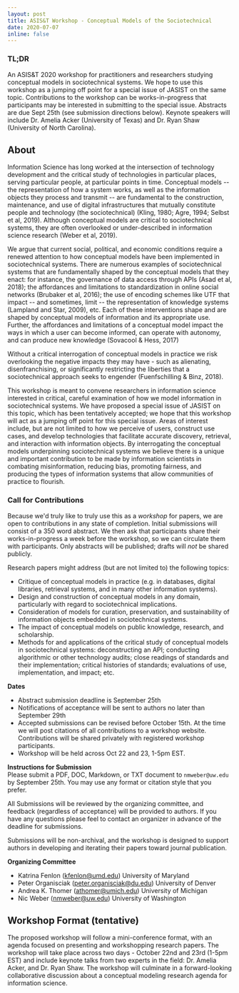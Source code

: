 ```yaml
---
layout: post
title: ASIS&T Workshop - Conceptual Models of the Sociotechnical
date: 2020-07-07
inline: false
--- 
```



### TL;DR
An ASIS&T 2020 workshop for practitioners and researchers studying conceptual models in sociotechnical systems. We hope to use this workshop as a jumping off point for a special issue of JASIST on the same topic. Contributions to the workshop can be works-in-progress that participants may be interested in submitting to the special issue.  Abstracts are due Sept 25th (see submission directions below). Keynote speakers will include Dr. Amelia Acker (University of Texas) and Dr. Ryan Shaw (University of North Carolina). 

## About
Information Science has long worked at the intersection of technology development and the critical study of technologies in particular places, serving particular people, at particular points in time. Conceptual models -- the representation of how a system works, as well as the information objects they process and transmit -- are fundamental to the construction, maintenance, and use of digital infrastructures that mutually constitute people and technology (the sociotechnical) (Kling, 1980; Agre, 1994; Selbst et al, 2019). Although conceptual models are critical to sociotechnical systems, they are often overlooked or under-described in information science research (Weber et al, 2019). 

We argue that current social, political, and economic conditions require a renewed attention to how conceptual models have been implemented in sociotechnical systems. There are numerous examples of sociotechnical systems that are fundamentally shaped by the conceptual models that they enact: for instance, the governance of data access through APIs (Asad et al, 2018); the affordances and limitations to standardization in online social networks (Brubaker et al, 2016); the use of encoding schemes like UTF that impact -- and sometimes, limit -- the representation of knowledge systems (Lampland and Star, 2009), etc. Each of these interventions shape and are shaped by conceptual models of information and its appropriate use. Further, the affordances and limitations of a conceptual model impact the ways in which a user can become informed, can operate with autonomy, and can produce new knowledge (Sovacool & Hess, 2017) 

Without a critical interrogation of conceptual models in practice we risk overlooking the negative impacts they may have - such as alienating, disenfranchising, or significantly restricting the liberties that a sociotechnical approach seeks to engender (Fuenfschilling & Binz, 2018). 

This workshop is meant to convene researchers in information science interested in critical, careful examination of how we model information in sociotechnical systems. We have proposed a special issue of JASIST on this topic, which has been tentatively accepted; we hope that this workshop will act as a jumping off point for this special issue. Areas of interest include, but are not limited to how we perceive of users, construct use cases, and develop technologies that facilitate accurate discovery, retrieval, and interaction with information objects. By interrogating the conceptual models underpinning sociotechnical systems we believe there is a unique and important contribution to be made by information scientists in combating misinformation, reducing bias, promoting fairness, and producing the types of information systems that allow communities of practice to flourish. 

### Call for Contributions

Because we'd truly like to truly use this as a _workshop_ for papers, we are open to contributions in any state of completion.  Initial submissions will consist of a 350 word abstract. We then ask that participants share their works-in-progress a week before the workshop, so we can circulate them with participants. Only abstracts will be published; drafts will _not_ be shared publicly.

Research papers might address (but are not limited to) the following topics: 
- Critique of conceptual models in practice (e.g. in databases, digital libraries, retrieval systems, and in many other information systems).
- Design and construction of conceptual models in any domain, particularly with regard to sociotechnical implications.
- Consideration of models for curation, preservation, and sustainability of information objects embedded in sociotechnical systems. 
- The impact of conceptual models on public knowledge, research, and scholarship.
- Methods for and applications of the critical study of conceptual models in sociotechnical systems: deconstructing an API; conducting algorithmic or other technology audits; close readings of standards and their implementation; critical histories of standards; evaluations of use, implementation, and impact; etc.   

**Dates**          
- Abstract submission deadline is September 25th 
- Notifications of acceptance will be sent to authors no later than September 29th
- Accepted submissions can be revised before October 15th. At the time we will post citations of all contributions to a workshop website. Contributions will be shared privately with registered workshop participants.
- Workshop will be held across Oct 22 and 23, 1-5pm EST.

**Instructions for Submission**            
Please submit a PDF, DOC, Markdown, or TXT document to `nmweber@uw.edu` by September 25th. You may use any format or citation style that you prefer. 

All Submissions will be reviewed by the organizing committee, and feedback (regardless of acceptance) will be provided to authors. If you have any questions please feel to contact an organizer in advance of the deadline for submissions. 

Submissions will be non-archival, and the workshop is designed to support authors in developing and iterating their papers toward journal publication.
<br>

**Organizing Committee**            
- Katrina Fenlon (kfenlon@umd.edu) University of Maryland
- Peter Organisciak (peter.organisciak@du.edu) University of Denver
- Andrea K. Thomer (athomer@umich.edu) University of Michigan
- Nic Weber (nmweber@uw.edu) University of Washington

## Workshop Format (tentative)
The proposed workshop will follow a mini-conference format, with an agenda focused on presenting and workshopping research papers. The workshop will take place across two days - October 22nd and 23rd (1-5pm EST) and include keynote talks from two experts in the field: Dr. Amelia Acker, and Dr. Ryan Shaw. The workshop will culminate in a forward-looking collaborative discussion about a conceptual modeling research agenda for information science. 
